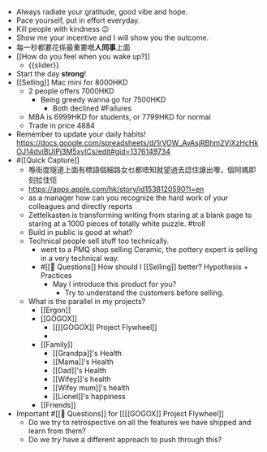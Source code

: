 - Always radiate your gratitude, good vibe and hope.
- Pace yourself, put in effort everyday.
- Kill people with kindness 😉
- Show me your incentive and I will show you the outcome.
- 每一秒都要花係最重要嘅**人同事**上面
- [[How do you feel when you wake up?]]
    - {{slider}}
- Start the day **strong**!
- [[Selling]] Mac mini for 8000HKD
    - 2 people offers 7000HKD
        - Being greedy wanna go for 7500HKD
            - Both declined #Failures
    - MBA is 6999HKD for students, or 7799HKD for normal
    - Trade in price 4884
- Remember to update your daily habits! https://docs.google.com/spreadsheets/d/1rVOW_AvAsjRBhm2VjXzHcHkOJ14dviBUIPj3M5xvICs/edit#gid=1376149734
- #[[Quick Capture]]
    - 喺街度隧道上面有標語個細路女乜都唔知就望過去諗住讀出嚟，個阿媽即刻拉住佢
    - https://apps.apple.com/hk/story/id1538120590?l=en
    - as a manager how can you recognize the hard work of your colleagues and directly reports
    - Zettelkasten is transforming writing from staring at a blank page to staring at a 1000 pieces of totally white puzzle. #troll
    - Build in public is good at what?
    - Technical people sell stuff too technically.
        - went to a PMQ shop selling Ceramic, the pottery expert is selling in a very technical way.
        - #[[🤔 Questions]] How should I [[Selling]] better? Hypothesis + Practices
            - May I introduce this product for you?
                - Try to understand the customers before selling.
    - What is the parallel in my projects?
        - [[Ergon]]
        - [[GOGOX]]
            - [[[[GOGOX]] Project Flywheel]]
            - 
        - [[Family]]
            - [[Grandpa]]'s Health
            - [[Mama]]'s Health
            - [[Dad]]'s Health
            - [[Wifey]]'s health
            - [[Wifey mum]]'s health
            - [[Lionel]]'s happiness
        - [[Friends]]
- Important #[[🤔 Questions]] for [[[[GOGOX]] Project Flywheel]]
    - Do we try to retrospective on all the features we have shipped and learn from them?
    - Do we try have a different approach to push through this?
